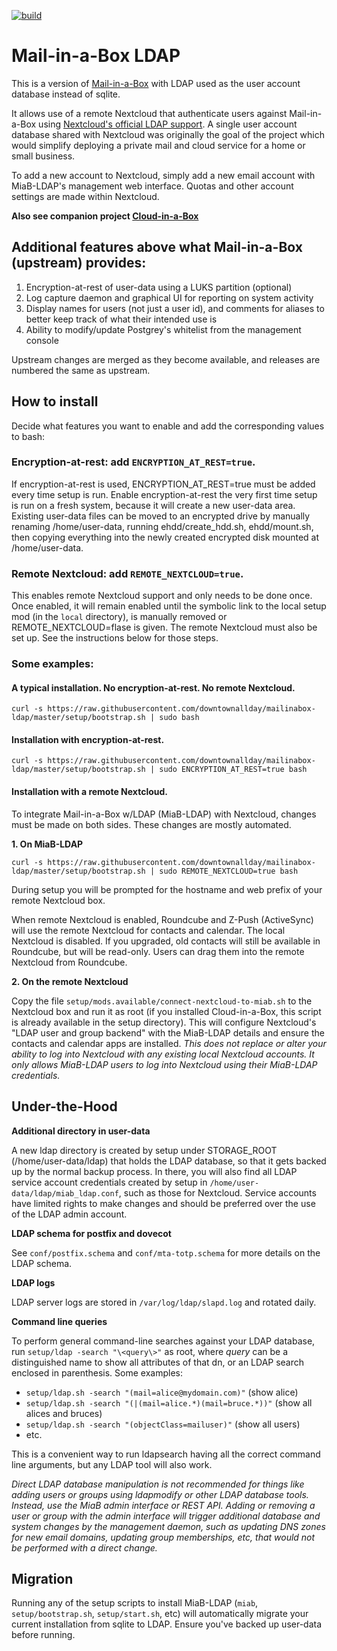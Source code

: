 [![build](https://github.com/downtownallday/mailinabox-ldap/actions/workflows/commit-tests.yml/badge.svg)](https://github.com/downtownallday/mailinabox-ldap/actions)

# Mail-in-a-Box LDAP
This is a version of [Mail-in-a-Box](https://mailinabox.email) with LDAP used as the user account database instead of sqlite.

It allows use of a remote Nextcloud that authenticate users against Mail-in-a-Box using [Nextcloud's official LDAP support](https://nextcloud.com/usermanagement/). A single user account database shared with Nextcloud was originally the goal of the project which would simplify deploying a private mail and cloud service for a home or small business.

To add a new account to Nextcloud, simply add a new email account with MiaB-LDAP's management web interface. Quotas and other account settings are made within Nextcloud.

**Also see companion project [Cloud-in-a-Box](https://github.com/downtownallday/cloudinabox)**

## Additional features above what Mail-in-a-Box (upstream) provides:

  1. Encryption-at-rest of user-data using a LUKS partition (optional)
  1. Log capture daemon and graphical UI for reporting on system activity
  1. Display names for users (not just a user id), and comments for aliases to better keep track of what their intended use is
  1. Ability to modify/update Postgrey's whitelist from the management console

Upstream changes are merged as they become available, and releases are numbered the same as upstream.

## How to install

Decide what features you want to enable and add the corresponding values to bash:

### Encryption-at-rest: add `ENCRYPTION_AT_REST=true`.

If encryption-at-rest is used, ENCRYPTION_AT_REST=true must be added every time setup is run. Enable encryption-at-rest the very first time setup is run on a fresh system, because it will create a new user-data area. Existing user-data files can be moved to an encrypted drive by manually renaming /home/user-data, running ehdd/create_hdd.sh, ehdd/mount.sh, then copying everything into the newly created encrypted disk mounted at /home/user-data.

### Remote Nextcloud: add `REMOTE_NEXTCLOUD=true`.

This enables remote Nextcloud support and only needs to be done once. Once enabled, it will remain enabled until the symbolic link to the local setup mod (in the `local` directory), is manually removed or REMOTE_NEXTCLOUD=flase is given. The remote Nextcloud must also be set up. See the instructions below for those steps.

### Some examples:

#### A typical installation. No encryption-at-rest. No remote Nextcloud.

`curl -s https://raw.githubusercontent.com/downtownallday/mailinabox-ldap/master/setup/bootstrap.sh | sudo bash`
 
#### Installation with encryption-at-rest.

`curl -s https://raw.githubusercontent.com/downtownallday/mailinabox-ldap/master/setup/bootstrap.sh | sudo ENCRYPTION_AT_REST=true bash`

#### Installation with a remote Nextcloud.

To integrate Mail-in-a-Box w/LDAP (MiaB-LDAP) with Nextcloud, changes must be made on both sides. These changes are mostly automated.

**1. On MiaB-LDAP**

`curl -s https://raw.githubusercontent.com/downtownallday/mailinabox-ldap/master/setup/bootstrap.sh | sudo REMOTE_NEXTCLOUD=true bash`

During setup you will be prompted for the hostname and web prefix of your remote Nextcloud box.

When remote Nextcloud is enabled, Roundcube and Z-Push (ActiveSync) will use the remote Nextcloud for contacts and calendar. The local Nextcloud is disabled. If you upgraded, old contacts will still be available in Roundcube, but will be read-only. Users can drag them into the remote Nextcloud from Roundcube.

**2. On the remote Nextcloud**

Copy the file `setup/mods.available/connect-nextcloud-to-miab.sh` to the Nextcloud box and run it as root (if you installed Cloud-in-a-Box, this script is already available in the setup directory). This will configure Nextcloud's "LDAP user and group backend" with the MiaB-LDAP details and ensure the contacts and calendar apps are installed. *This does not replace or alter your ability to log into Nextcloud with any existing local Nextcloud accounts. It only allows MiaB-LDAP users to log into Nextcloud using their MiaB-LDAP credentials.*

## Under-the-Hood

**Additional directory in user-data**

A new ldap directory is created by setup under STORAGE_ROOT (/home/user-data/ldap) that holds the LDAP database, so that it gets backed up by the normal backup process. In there, you will also find all LDAP service account credentials created by setup in `/home/user-data/ldap/miab_ldap.conf`, such as those for Nextcloud. Service accounts have limited rights to make changes and should be preferred over the use of the LDAP admin account.

**LDAP schema for postfix and dovecot**

See `conf/postfix.schema` and `conf/mta-totp.schema` for more details on the LDAP schema.

**LDAP logs**

LDAP server logs are stored in `/var/log/ldap/slapd.log` and rotated daily.

**Command line queries**

To perform general command-line searches against your LDAP database, run `setup/ldap -search "\<query\>"` as root, where _query_ can be a distinguished name to show all attributes of that dn, or an LDAP search enclosed in parenthesis. Some examples:
  * `setup/ldap.sh -search "(mail=alice@mydomain.com)"` (show alice)
  * `setup/ldap.sh -search "(|(mail=alice.*)(mail=bruce.*))"` (show all alices and bruces)
  * `setup/ldap.sh -search "(objectClass=mailuser)"` (show all users)
  * etc.

This is a convenient way to run ldapsearch having all the correct command line arguments, but any LDAP tool will also work.

*Direct LDAP database manipulation is not recommended for things like adding users or groups using ldapmodify or other LDAP database tools. Instead, use the MiaB admin interface or REST API. Adding or removing a user or group with the admin interface will trigger additional database and system changes by the management daemon, such as updating DNS zones for new email domains, updating group memberships, etc, that would not be performed with a direct change.*


## Migration

Running any of the setup scripts to install MiaB-LDAP (`miab`, `setup/bootstrap.sh`, `setup/start.sh`, etc) will automatically migrate your current installation from sqlite to LDAP. Ensure you've backed up user-data before running.

